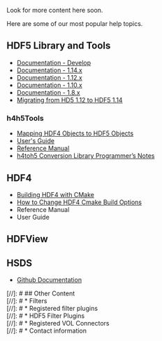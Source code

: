 Look for more content here soon.

Here are some of our most popular help topics.

## HDF5 Library and Tools 
* [Documentation - Develop](/hdf5/develop/)
* [Documentation - 1.14.x](/hdf5/v1_14/index.html)
* [Documentation - 1.12.x](https://docs.hdfgroup.org/hdf5/v1_12/index.html)
* [Documentation - 1.10.x](https://docs.hdfgroup.org/hdf5/v1_10/index.html)
* [Documentation - 1.8.x](https://docs.hdfgroup.org/hdf5/v1_8/index.html)
* [Migrating from HD5 1.12 to HDF5 1.14](/documentation/hdf5-docs/Migrating+from+HDF5+1.12+to+HDF5+1.14.html)

### h4h5Tools
* [Mapping HDF4 Objects to HDF5 Objects](https://docs.hdfgroup.org/archive/support/HDF5/doc/ADGuide/H4toH5Mapping.pdf) 
* [User's Guide](/documentation/h4h5tools-docs/h4toh5lib_UG.pdf)
* [Reference Manual](/documentation/h4h5tools-docs/h4toh5_Conversion_Library_API_Reference_Manual.pdf)
* [h4toh5 Conversion Library Programmer’s Notes](https://docs.hdfgroup.org/archive/support/ftp/HDF5/tools/h4toh5/src/unpacked/doc/H4H5ProgrammersNotes.pdf)
  
## HDF4 
* [Building HDF4 with CMake](/documentation/hdf4-docs/building_hdf4_with_cmake.html)
* [How to Change HDF4 Cmake Build Options](/documentation/hdf4-docs/how_to_change_hdf4_cmake_build_options.html)
* Reference Manual
* User Guide

## HDFView 

## HSDS 
* [Github Documentation](https://github.com/HDFGroup/hsds/tree/master/docs) 

[//]: # ## Other Content  
[//]: # * Filters  
[//]: # * Registered filter plugins  
[//]: # * HDF5 Filter Plugins  
[//]: # * Registered VOL Connectors   
[//]: # * Contact information   
